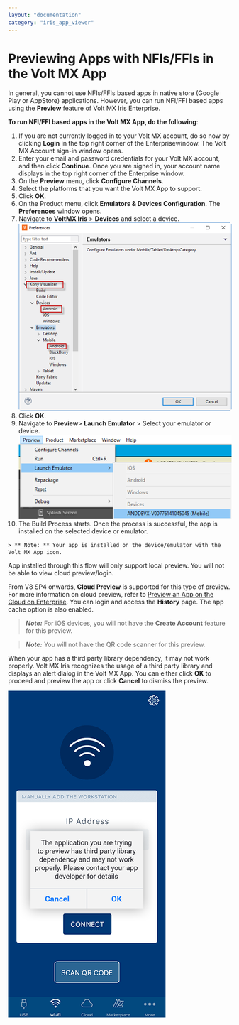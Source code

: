 ```yaml
---
layout: "documentation"
category: "iris_app_viewer"
---
```

                          

Previewing Apps with NFIs/FFIs in the Volt MX App
=================================================

In general, you cannot use NFIs/FFIs based apps in native store (Google Play or AppStore) applications. However, you can run NFI/FFI based apps using the **Preview** feature of Volt MX Iris Enterprise.

**To run NFI/FFI based apps in the Volt MX App, do the following**:

1.  If you are not currently logged in to your Volt MX account, do so now by clicking **Login** in the top right corner of the Enterprisewindow. The Volt MX Account sign-in window opens.
2.  Enter your email and password credentials for your Volt MX account, and then click **Continue**. Once you are signed in, your account name displays in the top right corner of the Enterprise window.
3.  On the **Preview** menu, click **Configure Channels**.
4.  Select the platforms that you want the Volt MX App to support.
5.  Click **OK**.
6.  On the Product menu, click **Emulators & Devices Configuration**. The **Preferences** window opens.
7.  Navigate to **VoltMX Iris** > **Devices** and select a device.  
    ![](Resources/Images/FFI_childapp_preview1.png)
8.  Click **OK**.
9.  Navigate to **Preview**\> **Launch Emulator** > Select your emulator or device.  
    ![](Resources/Images/FFI_childapp_preview2.png)
10.  The Build Process starts. Once the process is successful, the app is installed on the selected device or emulator.
    
    > **_Note:_** Your app is installed on the device/emulator with the Volt MX App icon.
    

App installed through this flow will only support local preview. You will not be able to view cloud preview/login.

From V8 SP4 onwards, **Cloud Preview** is supported for this type of preview. For more information on cloud preview, refer to [Preview an App on the Cloud on Enterprise](FunctionalPreviewEnterprise.html#preview-an-app-on-the-cloud). You can login and access the **History** page. The app cache option is also enabled.

> **_Note:_** For iOS devices, you will not have the **Create Account** feature for this preview.

> **_Note:_** You will not have the QR code scanner for this preview.

When your app has a third party library dependency, it may not work properly. Volt MX Iris recognizes the usage of a third party library and displays an alert dialog in the Volt MX App. You can either click **OK** to proceed and preview the app or click **Cancel** to dismiss the preview.

![](Resources/Images/App_Viewer/NFIorFFIScreenshot_216x381.png)
